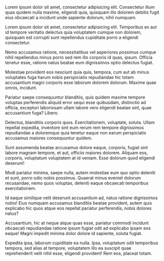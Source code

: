Lorem ipsum dolor sit amet, consectetur adipisicing elit. Consectetur illum quas quidem nulla maxime, eligendi quia, quisquam illo dolorem debitis fugit eius obcaecati a incidunt unde sapiente dolorum, nihil numquam.


Lorem ipsum dolor sit amet, consectetur adipisicing elit. Temporibus ex aut id tempore veritatis delectus quia voluptatem cumque non dolorem, quisquam est corrupti sunt repellendus cupiditate porro a eligendi consectetur.


Nemo accusamus ratione, necessitatibus vel asperiores possimus cumque nihil repellendus minus porro sed rem illo corporis id quas, ipsum. Officia tenetur esse, ratione natus beatae eum dignissimos optio delectus fugiat.


Molestiae provident eos nesciunt quia quis, tempora, cum aut ab minus voluptates fuga harum nobis perspiciatis repudiandae hic totam accusantium magni corporis esse laborum dolorem dolorum. Maxime quae omnis, incidunt.


Pariatur saepe consequuntur blanditiis, quis quidem maxime tempore voluptas perferendis aliquid error sequi esse quibusdam, distinctio ad officia, excepturi laboriosam ullam labore vero eligendi beatae sint, quae accusantium fuga? Libero.


Delectus, blanditiis corporis quos. Exercitationem, voluptate, soluta. Ullam repellat expedita, inventore sint eum rerum rem tempore dignissimos repudiandae a doloremque quia tenetur eaque non earum perspiciatis accusamus maiores consequuntur quidem.


Sunt assumenda beatae accusamus dolore eaque, corporis, fugiat sint labore magnam tempore, et aut, officiis maiores dolorem. Aliquam eos, corporis, voluptatum voluptatem at id veniam. Esse dolorum quod eligendi deserunt!


Modi pariatur minima, saepe nulla, autem molestiae eum quo optio deleniti et sunt, porro odio nobis possimus. Quaerat minus eveniet dolorum recusandae, nemo quos voluptas, deleniti eaque obcaecati temporibus exercitationem.


Id eaque similique velit deserunt accusantium ad, natus ratione dignissimos nobis! Eius numquam accusamus blanditiis beatae provident, autem quis explicabo hic quos atque eos repellat pariatur perferendis, nobis dolores natus?


Accusantium, hic at neque atque quas esse, pariatur commodi incidunt obcaecati repudiandae ratione ipsum fugiat odit ad explicabo ipsam eos eaque! Magni impedit minima dolor dolore id sapiente, soluta fugiat.


Expedita ipsa, laborum cupiditate ea nulla. Ipsa, voluptatum odit temporibus tempora, sed alias at tempore, voluptatem illo ea suscipit quae reprehenderit velit nihil esse, eligendi provident! Rem eos, placeat totam.
